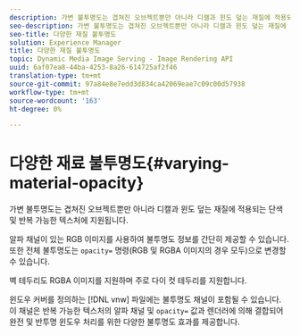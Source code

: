 ```yaml
---
description: 가변 불투명도는 겹쳐진 오브젝트뿐만 아니라 디캘과 윈도 덮는 재질에 적용되는 단색 및 반복 가능한 텍스처에 지원됩니다.
seo-description: 가변 불투명도는 겹쳐진 오브젝트뿐만 아니라 디캘과 윈도 덮는 재질에 적용되는 단색 및 반복 가능한 텍스처에 지원됩니다.
seo-title: 다양한 재질 불투명도
solution: Experience Manager
title: 다양한 재질 불투명도
topic: Dynamic Media Image Serving - Image Rendering API
uuid: 6af07ea8-44ba-4253-8a26-614725af2f46
translation-type: tm+mt
source-git-commit: 97a84e8e7edd3d834ca42069eae7c09c00d57938
workflow-type: tm+mt
source-wordcount: '163'
ht-degree: 0%

---
```



# 다양한 재료 불투명도{#varying-material-opacity}

가변 불투명도는 겹쳐진 오브젝트뿐만 아니라 디캘과 윈도 덮는 재질에 적용되는 단색 및 반복 가능한 텍스처에 지원됩니다.

알파 채널이 있는 RGB 이미지를 사용하여 불투명도 정보를 간단히 제공할 수 있습니다. 또한 전체 불투명도는 `opacity=` 명령(RGB 및 RGBA 이미지의 경우 모두)으로 변경할 수 있습니다.

벽 테두리도 RGBA 이미지를 지원하며 주로 다이 컷 테두리를 지원합니다.

윈도우 커버를 정의하는 [!DNL vnw] 파일에는 불투명도 채널이 포함될 수 있습니다. 이 채널은 반복 가능한 텍스처의 알파 채널 및 `opacity=` 값과 렌더러에 의해 결합되어 완전 및 반투명 윈도우 처리를 위한 다양한 불투명도 효과를 제공합니다.
